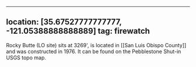 
---
location: [35.67527777777777, -121.05388888888889]
tag: firewatch
---

Rocky Butte (LO site) sits at 3269', is located in [[San Luis Obispo County]] and was constructed in 1976. It can be found on the Pebblestone Shut-in USGS topo map.
